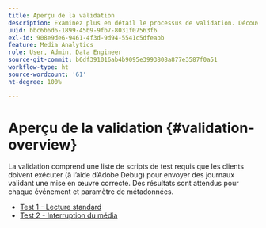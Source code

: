 ```yaml
---
title: Aperçu de la validation
description: Examinez plus en détail le processus de validation. Découvrez comment envoyer des journaux afin de valider une mise en œuvre correcte.
uuid: bbc6b6d6-1899-45b9-9fb7-8031f07563f6
exl-id: 908e9de6-9461-4f3d-9d94-5541c5dfeabb
feature: Media Analytics
role: User, Admin, Data Engineer
source-git-commit: b6df391016ab4b9095e3993808a877e3587f0a51
workflow-type: ht
source-wordcount: '61'
ht-degree: 100%

---
```


# Aperçu de la validation {#validation-overview}

La validation comprend une liste de scripts de test requis que les clients doivent exécuter (à l’aide d’Adobe Debug) pour envoyer des journaux validant une mise en œuvre correcte.
Des résultats sont attendus pour chaque événement et paramètre de métadonnées.

* [Test 1 - Lecture standard](test1-standard-playback.md)
* [Test 2 - Interruption du média](test2-media-interrupt.md)
